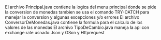 El archivo Principal.java contiene la logica del menu principal donde se pide la conversion de monedas
tambien se usa el comando TRY-CATCH para manejar la conversion y algunas excepciones y/o errores 
El archivo ConversorDeMonedas.java contiene la formula para el calculo de los valores de las monedas
El archivo TipoDeCambio.java maneja la api con exchange rate usnado Json y GSon y Httprequest
